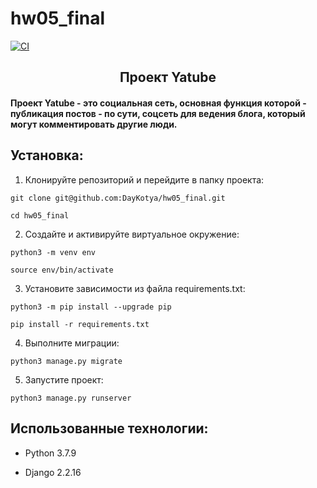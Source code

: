 # hw05_final

[![CI](https://github.com/yandex-praktikum/hw05_final/actions/workflows/python-app.yml/badge.svg?branch=master)](https://github.com/yandex-praktikum/hw05_final/actions/workflows/python-app.yml)

<h2 align="center">Проект Yatube</h2>
<h4>Проект Yatube - это социальная сеть, основная функция которой - публикация постов - по сути, соцсеть для ведения блога, который могут комментировать другие люди.</h4>

<h2>Установка:</h2>

1) Клонируйте репозиторий и перейдите в папку проекта:

```
git clone git@github.com:DayKotya/hw05_final.git
```

```
cd hw05_final
```

2) Cоздайте и активируйте виртуальное окружение:

```
python3 -m venv env
```

```
source env/bin/activate
```

3) Установите зависимости из файла requirements.txt:

```
python3 -m pip install --upgrade pip
```

```
pip install -r requirements.txt
```

4) Выполните миграции:

```
python3 manage.py migrate
```

5) Запустите проект:

```
python3 manage.py runserver
```

<h2>Использованные технологии:</h2>

<ul>
<li><p>Python 3.7.9</p></li>
<li><p>Django 2.2.16</p></li>
</ul>
